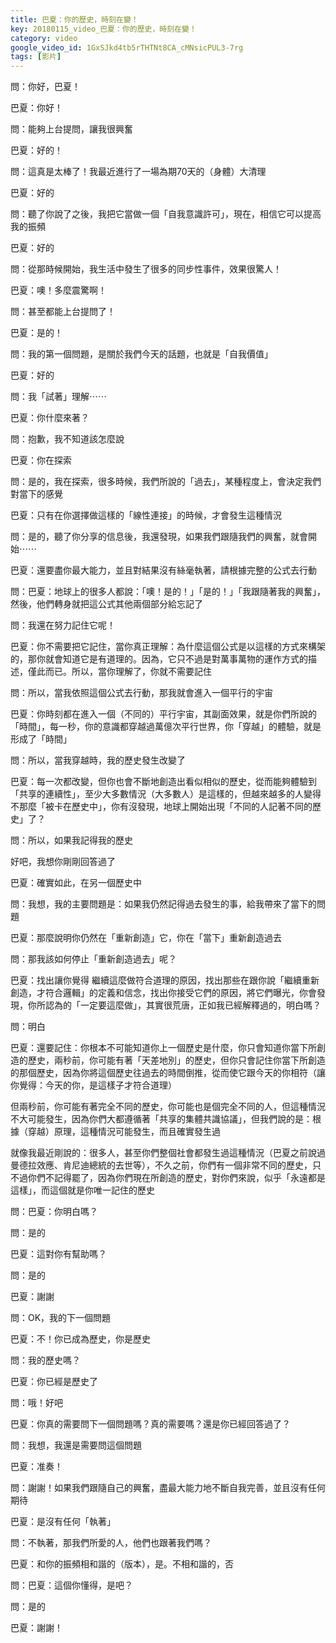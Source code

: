 ```yaml
---
title: 巴夏：你的歷史，時刻在變！
key: 20180115_video_巴夏：你的歷史，時刻在變！
category: video
google_video_id: 1GxSJkd4tb5rTHTNt8CA_cMNsicPUL3-7rg
tags: [影片]
---
```


問：你好，巴夏！

巴夏：你好！

問：能夠上台提問，讓我很興奮

巴夏：好的！

問：這真是太棒了！我最近進行了一場為期70天的（身體）大清理

巴夏：好的

問：聽了你說了之後，我把它當做一個「自我意識許可」，現在，相信它可以提高我的振頻

巴夏：好的

問：從那時候開始，我生活中發生了很多的同步性事件，效果很驚人！

巴夏：噢！多麼震驚啊！

問：甚至都能上台提問了！

巴夏：是的！

問：我的第一個問題，是關於我們今天的話題，也就是「自我價值」

巴夏：好的

問：我「試著」理解⋯⋯

巴夏：你什麼來著？

問：抱歉，我不知道該怎麼說

巴夏：你在探索

問：是的，我在探索，很多時候，我們所說的「過去」，某種程度上，會決定我們對當下的感覺

巴夏：只有在你選擇做這樣的「線性連接」的時候，才會發生這種情況

問：是的，聽了你分享的信息後，我還發現，如果我們跟隨我們的興奮，就會開始⋯⋯

巴夏：還要盡你最大能力，並且對結果沒有絲毫執著，請根據完整的公式去行動

問：巴夏：地球上的很多人都說：「噢！是的！」「是的！」「我跟隨著我的興奮」，然後，他們轉身就把這公式其他兩個部分給忘記了

問：我還在努力記住它呢！

巴夏：你不需要把它記住，當你真正理解：為什麼這個公式是以這樣的方式來構架的，那你就會知道它是有道理的。因為，它只不過是對萬事萬物的運作方式的描述，僅此而已。所以，當你理解了，你就不需要記住

問：所以，當我依照這個公式去行動，那我就會進入一個平行的宇宙

巴夏：你時刻都在進入一個（不同的）平行宇宙，其副面效果，就是你們所說的「時間」，每一秒，你的意識都穿越過萬億次平行世界，你「穿越」的體驗，就是形成了「時間」

問：所以，當我穿越時，我的歷史發生改變了

巴夏：每一次都改變，但你也會不斷地創造出看似相似的歷史，從而能夠體驗到「共享的連續性」，至少大多數情況（大多數人）是這樣的，但越來越多的人變得不那麼「被卡在歷史中」，你有沒發現，地球上開始出現「不同的人記著不同的歷史」了？

問：所以，如果我記得我的歷史

好吧，我想你剛剛回答過了

巴夏：確實如此，在另一個歷史中

問：我想，我的主要問題是：如果我仍然記得過去發生的事，給我帶來了當下的問題

巴夏：那麼說明你仍然在「重新創造」它，你在「當下」重新創造過去

問：那我該如何停止「重新創造過去」呢？

巴夏：找出讓你覺得 繼續這麼做符合道理的原因，找出那些在跟你說「繼續重新創造，才符合邏輯」的定義和信念，找出你接受它們的原因，將它們曝光，你會發現，你所認為的「一定要這麼做」，其實很荒唐，正如我已經解釋過的，明白嗎？

問：明白

巴夏：還要記住：你根本不可能知道你上一個歷史是什麼，你只會知道你當下所創造的歷史，兩秒前，你可能有著「天差地別」的歷史，但你只會記住你當下所創造的那個歷史，因為你將這個歷史往過去的時間倒推，從而使它跟今天的你相符（讓你覺得：今天的你，是這樣子才符合道理）

但兩秒前，你可能有著完全不同的歷史，你可能也是個完全不同的人，但這種情況不大可能發生，因為你們大都遵循著「共享的集體共識協議」，但我們說的是：根據（穿越）原理，這種情況可能發生，而且確實發生過

就像我最近剛說的：很多人，甚至你們整個社會都發生過這種情況（巴夏之前說過曼德拉效應、肯尼迪總統的去世等），不久之前，你們有一個非常不同的歷史，只不過你們不記得罷了，因為你們現在所創造的歷史，對你們來說，似乎「永遠都是這樣」，而這個就是你唯一記住的歷史

問：巴夏：你明白嗎？

問：是的

巴夏：這對你有幫助嗎？

問：是的

巴夏：謝謝

問：OK，我的下一個問題

巴夏：不！你已成為歷史，你是歷史

問：我的歷史嗎？

巴夏：你已經是歷史了

問：哦！好吧

巴夏：你真的需要問下一個問題嗎？真的需要嗎？還是你已經回答過了？

問：我想，我還是需要問這個問題

巴夏：准奏！

問：謝謝！如果我們跟隨自己的興奮，盡最大能力地不斷自我完善，並且沒有任何期待

巴夏：是沒有任何「執著」

問：不執著，那我們所愛的人，他們也跟著我們嗎？

巴夏：和你的振頻相和諧的（版本），是。不相和諧的，否

問：巴夏：這個你懂得，是吧？

問：是的

巴夏：謝謝！
